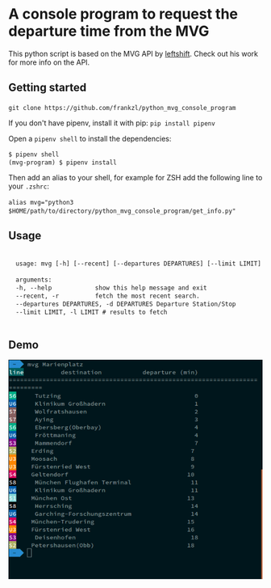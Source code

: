 # A console program to request the departure time from the MVG

This python script is based on the MVG API by [leftshift](https://github.com/leftshift/python_mvg_api). Check out his work for more info on the API.

## Getting started

`git clone https://github.com/frankzl/python_mvg_console_program`

If you don't have pipenv, install it with pip:
`pip install pipenv`

Open a `pipenv shell` to install the dependencies:
```
$ pipenv shell
(mvg-program) $ pipenv install
```

Then add an alias to your shell, for example for ZSH add the following line to your `.zshrc`:

`alias mvg="python3 $HOME/path/to/directory/python_mvg_console_program/get_info.py"`

## Usage
<pre><code>
  usage: mvg [-h] [--recent] [--departures DEPARTURES] [--limit LIMIT]

  arguments:
  -h, --help            show this help message and exit
  --recent, -r          fetch the most recent search.
  --departures DEPARTURES, -d DEPARTURES Departure Station/Stop
  --limit LIMIT, -l LIMIT # results to fetch

</code></pre>

## Demo
![screenshot](demo.png)
